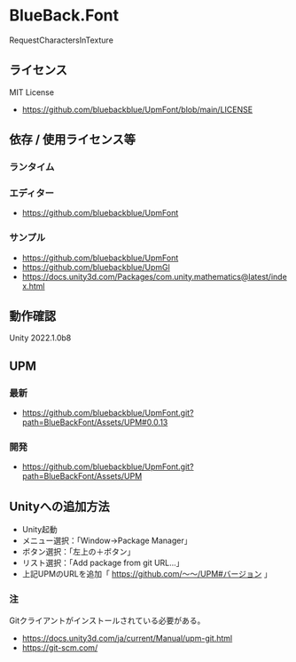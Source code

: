 # BlueBack.Font
RequestCharactersInTexture

## ライセンス
MIT License
* https://github.com/bluebackblue/UpmFont/blob/main/LICENSE

## 依存 / 使用ライセンス等
### ランタイム
### エディター
* https://github.com/bluebackblue/UpmFont
### サンプル
* https://github.com/bluebackblue/UpmFont
* https://github.com/bluebackblue/UpmGl
* https://docs.unity3d.com/Packages/com.unity.mathematics@latest/index.html

## 動作確認
Unity 2022.1.0b8

## UPM
### 最新
* https://github.com/bluebackblue/UpmFont.git?path=BlueBackFont/Assets/UPM#0.0.13
### 開発
* https://github.com/bluebackblue/UpmFont.git?path=BlueBackFont/Assets/UPM

## Unityへの追加方法
* Unity起動
* メニュー選択：「Window->Package Manager」
* ボタン選択：「左上の＋ボタン」
* リスト選択：「Add package from git URL...」
* 上記UPMのURLを追加「 https://github.com/～～/UPM#バージョン 」
### 注
Gitクライアントがインストールされている必要がある。
* https://docs.unity3d.com/ja/current/Manual/upm-git.html
* https://git-scm.com/


